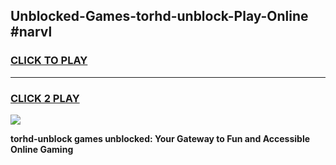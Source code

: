 
## Unblocked-Games-torhd-unblock-Play-Online #narvl
<h3>
<a href="https://news.freeplayer.one?title=torhd-unblock&ref=3">CLICK TO PLAY</a></h3>
<hr>

<h3>
<a href="https://news.freeplayer.one?title=torhd-unblock&ref=3">CLICK 2 PLAY</a>
  
</h3>

<a href="https://news.freeplayer.one?title=torhd-unblock&ref=3"><img src="https://clearcache.store/games.png"></a>


**torhd-unblock games unblocked: Your Gateway to Fun and Accessible Online Gaming**
